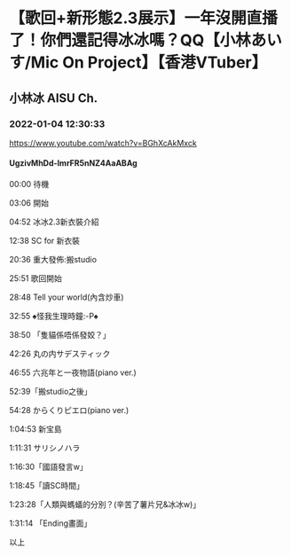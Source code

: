 # 【歌回+新形態2.3展示】一年沒開直播了！你們還記得冰冰嗎？QQ【小林あいす/Mic On Project】【香港VTuber】

## 小林冰 AISU Ch. 

### 2022-01-04 12:30:33

https://www.youtube.com/watch?v=BGhXcAkMxck

#### UgzivMhDd-lmrFR5nNZ4AaABAg

00:00 待機

03:06 開始

04:52 冰冰2.3新衣裝介紹

12:38 SC for 新衣裝

20:36 重大發佈:搬studio

25:51 歌回開始

28:48 Tell your world(內含炒車)

32:55 ♠怪我生理時鐘:-P♠

38:50 「隻貓係唔係發姣？」

42:26 丸の内サデスティック

46:55 六兆年と一夜物語(piano ver.)

52:39「搬studio之後」

54:28 からくりピエロ(piano ver.)

1:04:53 新宝島

1:11:31 サリシノハラ

1:16:30「國語發言w」

1:18:45「讀SC時間」

1:23:28「人類與螞蟻的分別？(辛苦了薯片兄&冰冰w)」

1:31:14 「Ending畫面」

以上


